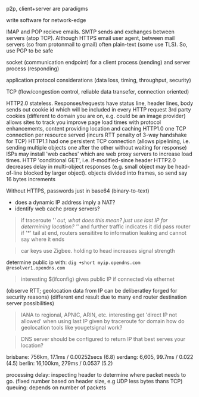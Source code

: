 <!-- SPDX-License-Identifier: zlib-acknowledgement -->

p2p, client+server are paradigms

write software for network-edge

IMAP and POP recieve emails. 
SMTP sends and exchanges between servers (atop TCP). 
Although HTTPS email user agent, between mail servers (so from protonmail to gmail) often plain-text (some use TLS). So, use PGP to be safe

socket (communication endpoint) for a client process (sending) and server process (responding)

application protocol considerations (data loss, timing, throughput, security)

TCP (flow/congestion control, reliable data transefer, connection oriented)

HTTP2.0 stateless. Responses/requests have status line, header lines, body
sends out cookie id which will be included in every HTTP request
3rd party cookies (different to domain you are on, e.g. could be an image provider) allows sites to track you
improve page load times with protocol enhancements, content providing location and caching
HTTP1.0 one TCP connection per resource served (incurs RTT penalty of 3-way handshake for TCP) 
HTTP1.1 had one persistent TCP connection (allows pipelining, i.e. sending multiple objects one after the other without waiting for response)
ISPs may install 'web caches' which are web proxy servers to increase load times.
HTTP 'conditional GET', i.e. if-modified-since header 
HTTP2.0 decreases delay in multi-object responses (e.g. small object may be head-of-line blocked by larger object). objects divided into frames, so send say 16 bytes increments

Without HTTPS, passwords just in base64 (binary-to-text)

* does a dynamic IP address imply a NAT?
* identify web cache proxy servers?


> if traceroute '*' out, what does this mean? just use last IP for determining location?
'*' and further traffic indicates it did pass router
if '*' tail at end, routers sensititve to information leaking and cannot say where it ends 

> car keys use Zigbee. holding to head increases signal strength

determine public ip with: `dig +short myip.opendns.com @resolver1.opendns.com`
> interesting $(ifconfig) gives public IP if connected via ethernet

(observe RTT; geolocation data from IP can be deliberatley forged for security reasons)
(different end result due to many end router destination server possibilities)
> IANA to regional, APNIC, ARIN, etc.
> interesting get 'direct IP not allowed' when using last IP given by traceroute for domain
> how do geolocation tools like yougetsignal work? 

> DNS server should be configured to return IP that best serves your location?

brisbane: 756km,  17.1ms / 0.00252secs (6.8)
serdang: 6,605, 99.7ms / 0.022 (4.5)
berlin: 16,100km, 279ms / 0.0537 (5.2) 

processing delay: inspecting header to determine where packet needs to go. (fixed number based on header size, e.g UDP less bytes thans TCP)
queuing: depends on number of packets
